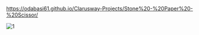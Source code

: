 
https://odabasi61.github.io/Clarusway-Projects/Stone%20-%20Paper%20-%20Scissor/

![1](https://user-images.githubusercontent.com/114237174/212778223-bdef0c06-53f6-4fa8-9ae5-dcc7a490b359.png)
